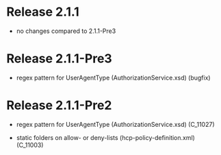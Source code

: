 # Release 2.1.1
- no changes compared to 2.1.1-Pre3 


# Release 2.1.1-Pre3
- regex pattern for UserAgentType (AuthorizationService.xsd)  (bugfix)  


# Release 2.1.1-Pre2
- regex pattern for UserAgentType (AuthorizationService.xsd)  (C_11027)  


- static folders on allow- or deny-lists (hcp-policy-definition.xml)  (C_11003)  


